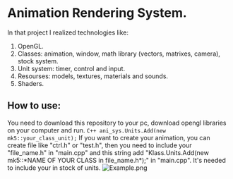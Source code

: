 # Animation Rendering System.
In that project I realized technologies like:
1. OpenGL.
2. Classes: animation, window, math library (vectors, matrixes, camera), stock system.
3. Unit system: timer, control and input.
4. Resourses: models, textures, materials and sounds.
5. Shaders.

## How to use:
You need to download this repository to your pc, download opengl libraries on your computer and run.
``` C++ ani_sys.Units.Add(new mk5::your_class_unit); ```
If you want to create your animation, you can create file like "ctrl.h" or "test.h", then you need to include your "file_name.h" in "main.cpp" and this string add "Klass.Units.Add(new mk5::\*NAME OF YOUR CLASS in file_name.h\*);" in "main.cpp". It's needed to include your in stock of units. 
![Example.png](Example.png)


